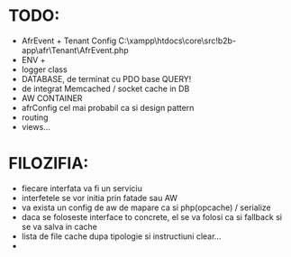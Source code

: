 # TODO:


- AfrEvent + Tenant Config C:\xampp\htdocs\core\src\!b2b-app\afr\Tenant\AfrEvent.php
- ENV + 
- logger class
- DATABASE, de terminat cu PDO base QUERY!
- de integrat Memcached / socket cache in DB
- AW CONTAINER
- afrConfig cel mai probabil ca si design pattern
- routing
- views...


# FILOZIFIA:

- fiecare interfata va fi un serviciu
- interfetele se vor initia prin fatade sau AW
- va exista un config de aw de mapare ca si php(opcache) / serialize
- daca se foloseste interface to concrete, el se va folosi ca si fallback si se va salva in cache
- lista de file cache dupa tipologie si instructiuni clear...
- 